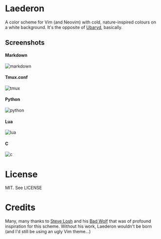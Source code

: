 # Laederon

A color scheme for Vim (and Neovim) with cold, nature-inspired colours on a white background. It's the opposite of [Ubaryd](http://github.com/Donearm/Ubaryd), 
basically.

## Screenshots

#### Markdown

![markdown](https://f.cloud.github.com/assets/120833/793955/b3d4b092-ec59-11e2-8882-65cbd2718b83.png)

#### Tmux.conf

![tmux](https://f.cloud.github.com/assets/120833/793957/b3d9a264-ec59-11e2-97e9-9dd5c1d60081.png)

#### Python

![python](https://f.cloud.github.com/assets/120833/793956/b3d93b58-ec59-11e2-8750-f16007936bd7.png)

#### Lua

![lua](https://f.cloud.github.com/assets/120833/793954/b3d11180-ec59-11e2-9158-ec6bd46a5414.png)

#### C

![c](https://f.cloud.github.com/assets/120833/793953/b3d24104-ec59-11e2-930f-9c8d43fd73ca.png)

# License

MIT. See LICENSE

# Credits

Many, many thanks to [Steve Losh](http://stevelosh.com) and his [Bad Wolf](https://github.com/sjl/badwolf/)
that was of profound inspiration for this scheme. Without his work, Laederon wouldn't be born (and I'd still be 
using an ugly Vim theme...)

